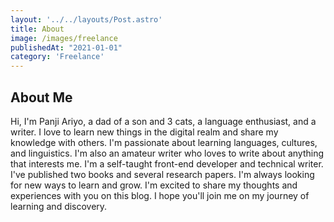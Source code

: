 ```yaml
---
layout: '../../layouts/Post.astro'
title: About
image: /images/freelance
publishedAt: "2021-01-01"
category: 'Freelance'
---
```


## About Me
Hi, I'm Panji Ariyo, a dad of a son and 3 cats, a language enthusiast, and a writer. I love to learn new things in the digital realm and share my knowledge with others.
I'm passionate about learning languages, cultures, and linguistics. I'm also an amateur writer who loves to write about anything that interests me.
I'm a self-taught front-end developer and technical writer. I've published two books and several research papers. I'm always looking for new ways to learn and grow.
I'm excited to share my thoughts and experiences with you on this blog. I hope you'll join me on my journey of learning and discovery.
